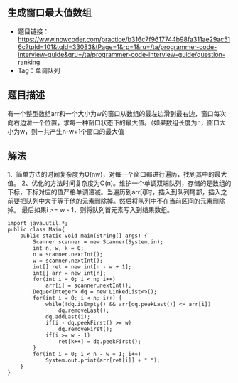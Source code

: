 ## 生成窗口最大值数组
- 题目链接：https://www.nowcoder.com/practice/b316c7f9617744b98fa311ae29ac516c?tpId=101&tqId=33083&tPage=1&rp=1&ru=/ta/programmer-code-interview-guide&qru=/ta/programmer-code-interview-guide/question-ranking
- Tag：单调队列

## 题目描述
有一个整型数组arr和一个大小为w的窗口从数组的最左边滑到最右边，窗口每次向右边滑一个位置，求每一种窗口状态下的最大值。（如果数组长度为n，窗口大小为w，则一共产生n-w+1个窗口的最大值

## 解法

1、简单方法的时间复杂度为O(nw)，对每一个窗口都进行遍历，找到其中的最大值。
2、优化的方法时间复杂度为O(n)。维护一个单调双端队列，存储的是数组的下标，下标对应的值严格单调递减。当遍历到arr[i]时，插入到队列尾部，插入之前要把队列中大于等于他的元素删除掉。然后将队列中不在当前区间的元素删除掉。
最后如果i >= w - 1，则将队列首元素写入到结果数组。
```
import java.util.*;
public class Main{
    public static void main(String[] args) {
        Scanner scanner = new Scanner(System.in);
        int n, w, k = 0;
        n = scanner.nextInt();
        w = scanner.nextInt();
        int[] ret = new int[n - w + 1];
        int[] arr = new int[n];
        for(int i = 0; i < n; i++)
            arr[i] = scanner.nextInt();
        Deque<Integer> dq = new LinkedList<>();
        for(int i = 0; i < n; i++) {
            while(!dq.isEmpty() && arr[dq.peekLast()] <= arr[i])
                dq.removeLast();
            dq.addLast(i);
            if(i - dq.peekFirst() >= w)
                dq.removeFirst();
            if(i >= w - 1)
                ret[k++] = dq.peekFirst();
        }
        for(int i = 0; i < n - w + 1; i++)
            System.out.print(arr[ret[i]] + " ");
    }
}
```